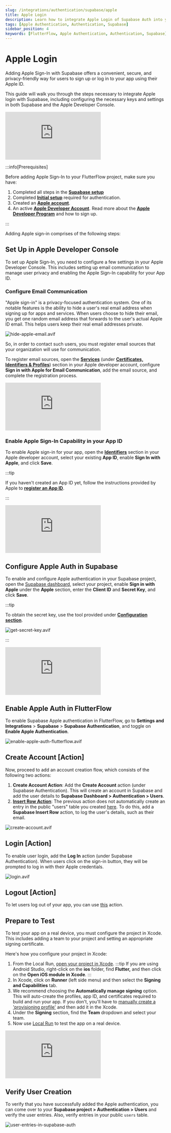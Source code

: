```yaml
---
slug: /integrations/authentication/supabase/apple
title: Apple Login
description: Learn how to integrate Apple Login of Supabase Auth into your FlutterFlow app.
tags: [Apple Authentication, Authentication, Supabase]
sidebar_position: 4
keywords: [FlutterFlow, Apple Authentication, Authentication, Supabase]
---
```


# Apple Login

Adding Apple Sign-In with Supabase offers a convenient, secure, and privacy-friendly way for users to sign up or log in to your app using their Apple ID.

This guide will walk you through the steps necessary to integrate Apple login with Supabase, including configuring the necessary keys and settings in both Supabase and the Apple Developer Console.

<div style={{
    position: 'relative',
    paddingBottom: 'calc(56.67989417989418% + 41px)', // Keeps the aspect ratio and additional padding
    height: 0,
    width: '100%'}}>
    <iframe 
        src="https://demo.arcade.software/U7LeqAqnvkWOTQ5yl4zw?embed&show_copy_link=true"
        title=""
        style={{
            position: 'absolute',
            top: 0,
            left: 0,
            width: '100%',
            height: '100%',
            colorScheme: 'light'
        }}
        frameborder="0"
        loading="lazy"
        webkitAllowFullScreen
        mozAllowFullScreen
        allowFullScreen
        allow="clipboard-write">
    </iframe>
</div>
<p></p>

:::info[Prerequisites]

Before adding Apple Sign-In to your FlutterFlow project, make sure you have:

1. Completed all steps in the [**Supabase setup**](../../supabase/supabase-setup.md)
2. Completed [**Initial setup**](initial-setup.md) 
   required for authentication.
3. Created an [**Apple account**](https://account.apple.com/account).
4. An active [**Apple Developer Account**](https://developer.apple.com/programs/enroll/). Read more about the [**Apple Developer Program**](https://developer.apple.com/programs/) and how to sign up.

:::

Adding Apple sign-in comprises of the following steps:

## Set Up in Apple Developer Console

To set up Apple Sign-In, you need to configure a few settings in your Apple Developer Console. This includes setting up email communication to manage user privacy and enabling the Apple Sign-In capability for your App ID.

### Configure Email Communication

"Apple sign-in" is a privacy-focused authentication system. One of its notable features is the ability to hide a user's real email address when signing up for apps and services. When users choose to hide their email, you get one random email address that forwards to the user's actual Apple ID email. This helps users keep their real email addresses private.

![hide-apple-email.avif](imgs/hide-apple-email.avif)

So, in order to contact such users, you must register email sources that your organization will use for communication.

To register email sources, open the [**Services**](https://developer.apple.com/account/resources/services/list) (under [**Certificates, Identifiers & Profiles**](https://developer.apple.com/account/resources/certificates/list)) section in your Apple developer account, configure **Sign in with Apple for Email Communication**, add the email source, and complete the registration process.


<div style={{
    position: 'relative',
    paddingBottom: 'calc(56.67989417989418% + 41px)', // Keeps the aspect ratio and additional padding
    height: 0,
    width: '100%'}}>
    <iframe 
        src="https://demo.arcade.software/UbuCINcuJsBBFv2plsqE?embed&show_copy_link=true"
        title=""
        style={{
            position: 'absolute',
            top: 0,
            left: 0,
            width: '100%',
            height: '100%',
            colorScheme: 'light'
        }}
        frameborder="0"
        loading="lazy"
        webkitAllowFullScreen
        mozAllowFullScreen
        allowFullScreen
        allow="clipboard-write">
    </iframe>
</div>
<p></p>

### Enable Apple Sign-In Capability in your App ID

To enable Apple sign-in for your app, open the [**Identifiers**](https://developer.apple.com/account/resources/identifiers/list) section in your Apple developer account, select your existing **App ID**, enable **Sign In with Apple**, and click **Save**.

:::tip

If you haven't created an App ID yet, follow the instructions provided by Apple to [**register an App ID**](https://developer.apple.com/help/account/manage-identifiers/register-an-app-id/).

:::


<div style={{
    position: 'relative',
    paddingBottom: 'calc(56.67989417989418% + 41px)', // Keeps the aspect ratio and additional padding
    height: 0,
    width: '100%'}}>
    <iframe 
        src="https://demo.arcade.software/4iw5sP7Qe6ALupzII7qO?embed&show_copy_link=true"
        title=""
        style={{
            position: 'absolute',
            top: 0,
            left: 0,
            width: '100%',
            height: '100%',
            colorScheme: 'light'
        }}
        frameborder="0"
        loading="lazy"
        webkitAllowFullScreen
        mozAllowFullScreen
        allowFullScreen
        allow="clipboard-write">
    </iframe>
</div>
<p></p>

## Configure Apple Auth in Supabase

To enable and configure Apple authentication in your Supabase project, open the [Supabase dashboard](https://supabase.com/dashboard/project/_/auth/providers), select your project, enable **Sign in with Apple** under the **Apple** section, enter the **Client ID** and **Secret Key**, and click **Save**.

:::tip

To obtain the secret key, use the tool provided under [**Configuration section**](https://supabase.com/docs/guides/auth/social-login/auth-apple?queryGroups=platform&platform=flutter#flutter-configuration-web).

![get-secret-key.avif](imgs/get-secret-key.avif)

:::

<div style={{
    position: 'relative',
    paddingBottom: 'calc(56.67989417989418% + 41px)', // Keeps the aspect ratio and additional padding
    height: 0,
    width: '100%'}}>
    <iframe 
        src="https://demo.arcade.software/ycK9sSxVusys6jZUpDvt?embed&show_copy_link=true"
        title=""
        style={{
            position: 'absolute',
            top: 0,
            left: 0,
            width: '100%',
            height: '100%',
            colorScheme: 'light'
        }}
        frameborder="0"
        loading="lazy"
        webkitAllowFullScreen
        mozAllowFullScreen
        allowFullScreen
        allow="clipboard-write">
    </iframe>
</div>
<p></p>

## Enable Apple Auth in FlutterFlow

To enable Supabase Apple authentication in FlutterFlow, go to **Settings and Integrations** > **Supabase** > **Supabase Authentication**, and toggle on **Enable Apple Authentication**.

![enable-apple-auth-flutterflow.avif](imgs/enable-apple-auth-flutterflow.avif)

## Create Account [Action]

Now, proceed to add an account creation flow, which consists of the following two actions:

1. **Create Account Action**: Add the **Create Account** action (under Supabase Authentication). This will create an account in Supabase and add the user details to **Supabase Dashboard > Authentication > Users**.
2. [**Insert Row Action**](../../database/supabase/database-actions.md#insert-row-action): The previous action does not automatically create an entry in the public "users" table you created [here](initial-setup.md#1-creating-a-users-table). To do this, add a **Supabase Insert Row** action, to log the user's details, such as their email.

![create-account.avif](imgs/create-account.avif)

## Login [Action]

To enable user login, add the **Log In** action (under Supabase Authentication). When users click on the sign-in button, they will be prompted to log in with their Apple credentials.

![login.avif](imgs/login.avif)

## Logout [Action]

To let users log out of your app, you can use [this](auth-actions.md#log-out-action) action.

## Prepare to Test

To test your app on a real device, you must configure the project in Xcode. This includes adding a team to your project and setting an appropriate signing certificate.

Here's how you configure your project in Xcode:

1. From the Local Run, [open your project in Xcode](../../../testing-deployment-publishing/running-your-app/local-run.md#access-project-code).
:::tip
If you are using Android Studio, right-click on the **ios** folder, find **Flutter,** and then click on the **Open iOS module in Xcode**.
:::
2. In Xcode, click on **Runner** (left side menu) and then select the **Signing and Capabilities** tab.
3. We recommend choosing the **Automatically manage signing** option. This will auto-create the profiles, app ID, and certificates required to build and run your app. If you don't, you'll have to [manually create a 'provisioning profile'](https://blog.codemagic.io/distributing-native-ios-sdk-with-flutter-module-using-codemagic/) and then add it in the Xcode.
4. Under the **Signing** section, find the **Team** dropdown and select your team.
5. Now use [Local Run](../../../testing-deployment-publishing/running-your-app/local-run.md) to test the app on a real device.


<div style={{
    position: 'relative',
    paddingBottom: 'calc(56.67989417989418% + 41px)', // Keeps the aspect ratio and additional padding
    height: 0,
    width: '100%'}}>
    <iframe 
        src="https://www.loom.com/embed/cb9e1e3605d94636bb7893e23043b3a8?sid=99c30fc5-8db1-4f72-a937-341a772c3290"
        title=""
        style={{
            position: 'absolute',
            top: 0,
            left: 0,
            width: '100%',
            height: '100%',
            colorScheme: 'light'
        }}
        frameborder="0"
        loading="lazy"
        webkitAllowFullScreen
        mozAllowFullScreen
        allowFullScreen
        allow="clipboard-write">
    </iframe>
</div>
<p></p>

## Verify User Creation

To verify that you have successfully added the Apple authentication, you can come over to your **Supabase project > Authentication > Users** and verify the user entries. Also, verify entries in your public `users` table.

![user-entries-in-supabase-auth](imgs/user-entries-in-supabase-auth.avif)
